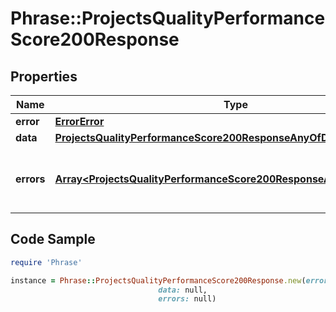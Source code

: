 # Phrase::ProjectsQualityPerformanceScore200Response

## Properties

Name | Type | Description | Notes
------------ | ------------- | ------------- | -------------
**error** | [**ErrorError**](ErrorError.md) |  | [optional] 
**data** | [**ProjectsQualityPerformanceScore200ResponseAnyOfData**](ProjectsQualityPerformanceScore200ResponseAnyOfData.md) |  | [optional] 
**errors** | [**Array&lt;ProjectsQualityPerformanceScore200ResponseAnyOfErrorsInner&gt;**](ProjectsQualityPerformanceScore200ResponseAnyOfErrorsInner.md) | Array of errors for any failing translation IDs | [optional] 

## Code Sample

```ruby
require 'Phrase'

instance = Phrase::ProjectsQualityPerformanceScore200Response.new(error: null,
                                 data: null,
                                 errors: null)
```


